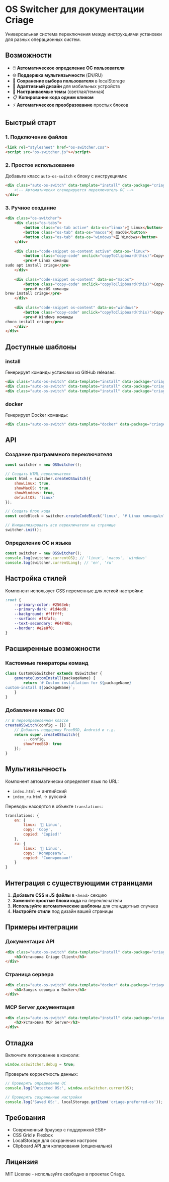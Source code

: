 # OS Switcher для документации Criage

Универсальная система переключения между инструкциями установки для разных операционных систем.

## Возможности

- 🖱️ **Автоматическое определение ОС пользователя**
- 🌐 **Поддержка мультиязычности** (EN/RU)
- 💾 **Сохранение выбора пользователя** в localStorage
- 📱 **Адаптивный дизайн** для мобильных устройств
- 🎨 **Настраиваемые темы** (светлая/темная)
- 📋 **Копирование кода одним кликом**
- ⚡ **Автоматическое преобразование** простых блоков

## Быстрый старт

### 1. Подключение файлов

```html
<link rel="stylesheet" href="os-switcher.css">
<script src="os-switcher.js"></script>
```

### 2. Простое использование

Добавьте класс `auto-os-switch` к блоку с инструкциями:

```html
<div class="auto-os-switch" data-template="install" data-package="criage-client">
    <!-- Автоматически сгенерируется переключатель ОС -->
</div>
```

### 3. Ручное создание

```html
<div class="os-switcher">
    <div class="os-tabs">
        <button class="os-tab active" data-os="linux">🐧 Linux</button>
        <button class="os-tab" data-os="macos">🍎 macOS</button>
        <button class="os-tab" data-os="windows">🪟 Windows</button>
    </div>
    
    <div class="code-snippet os-content active" data-os="linux">
        <button class="copy-code" onclick="copyToClipboard(this)">Copy</button>
        <pre># Linux команды
sudo apt install criage</pre>
    </div>
    
    <div class="code-snippet os-content" data-os="macos">
        <button class="copy-code" onclick="copyToClipboard(this)">Copy</button>
        <pre># macOS команды
brew install criage</pre>
    </div>
    
    <div class="code-snippet os-content" data-os="windows">
        <button class="copy-code" onclick="copyToClipboard(this)">Copy</button>
        <pre># Windows команды
choco install criage</pre>
    </div>
</div>
```

## Доступные шаблоны

### install
Генерирует команды установки из GitHub releases:

```html
<div class="auto-os-switch" data-template="install" data-package="criage-client"></div>
<div class="auto-os-switch" data-template="install" data-package="criage-server"></div>
<div class="auto-os-switch" data-template="install" data-package="criage-mcp"></div>
```

### docker
Генерирует Docker команды:

```html
<div class="auto-os-switch" data-template="docker" data-package="criage-client"></div>
```

## API

### Создание программного переключателя

```javascript
const switcher = new OSSwitcher();

// Создать HTML переключателя
const html = switcher.createOSSwitch({
    showLinux: true,
    showMacOS: true,
    showWindows: true,
    defaultOS: 'linux'
});

// Создать блок кода
const codeBlock = switcher.createCodeBlock('linux', '# Linux команды\nls -la', true);

// Инициализировать все переключатели на странице
switcher.init();
```

### Определение ОС и языка

```javascript
const switcher = new OSSwitcher();
console.log(switcher.currentOS); // 'linux', 'macos', 'windows'
console.log(switcher.currentLang); // 'en', 'ru'
```

## Настройка стилей

Компонент использует CSS переменные для легкой настройки:

```css
:root {
    --primary-color: #2563eb;
    --primary-dark: #1d4ed8;
    --background: #ffffff;
    --surface: #f8fafc;
    --text-secondary: #64748b;
    --border: #e2e8f0;
}
```

## Расширенные возможности

### Кастомные генераторы команд

```javascript
class CustomOSSwitcher extends OSSwitcher {
    generateCustomInstall(packageName) {
        return `# Custom installation for ${packageName}
custom-install ${packageName}`;
    }
}
```

### Добавление новых ОС

```javascript
// В переопределенном классе
createOSSwitch(config = {}) {
    // Добавить поддержку FreeBSD, Android и т.д.
    return super.createOSSwitch({
        ...config,
        showFreeBSD: true
    });
}
```

## Мультиязычность

Компонент автоматически определяет язык по URL:
- `index.html` → английский
- `index_ru.html` → русский

Переводы находятся в объекте `translations`:

```javascript
translations: {
    en: {
        linux: '🐧 Linux',
        copy: 'Copy',
        copied: 'Copied!'
    },
    ru: {
        linux: '🐧 Linux', 
        copy: 'Копировать',
        copied: 'Скопировано!'
    }
}
```

## Интеграция с существующими страницами

1. **Добавьте CSS и JS файлы** в `<head>` секцию
2. **Замените простые блоки кода** на переключатели
3. **Используйте автоматические шаблоны** для стандартных случаев
4. **Настройте стили** под дизайн вашей страницы

## Примеры интеграции

### Документация API
```html
<div class="auto-os-switch" data-template="install" data-package="criage-client">
    <h3>Установка Criage Client</h3>
</div>
```

### Страница сервера
```html
<div class="auto-os-switch" data-template="docker" data-package="criage-server">
    <h3>Запуск сервера в Docker</h3>
</div>
```

### MCP Server документация  
```html
<div class="auto-os-switch" data-template="install" data-package="criage-mcp">
    <h3>Установка MCP Server</h3>
</div>
```

## Отладка

Включите логирование в консоли:

```javascript
window.osSwitcher.debug = true;
```

Проверьте корректность данных:

```javascript
// Проверить определение ОС
console.log('Detected OS:', window.osSwitcher.currentOS);

// Проверить сохраненные настройки
console.log('Saved OS:', localStorage.getItem('criage-preferred-os'));
```

## Требования

- Современный браузер с поддержкой ES6+
- CSS Grid и Flexbox
- LocalStorage для сохранения настроек
- Clipboard API для копирования (опционально)

## Лицензия

MIT License - используйте свободно в проектах Criage.
